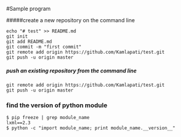 #Sample program

#####create a new repository on the command line
```
echo "# test" >> README.md
git init
git add README.md
git commit -m "first commit"
git remote add origin https://github.com/Kamlapati/test.git
git push -u origin master
```

##### push an existing repository from the command line
```
git remote add origin https://github.com/Kamlapati/test.git
git push -u origin master
```
### find the version of python module 
```
$ pip freeze | grep module_name
lxml==2.3
$ python -c "import module_name; print module_name.__version__"
```

